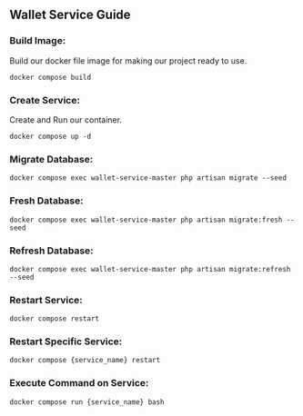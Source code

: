 ## Wallet Service Guide

### Build Image:

Build our docker file image for making our project ready to use.

```shell
docker compose build
```

### Create Service:


Create and Run our container. 

```shell
docker compose up -d
```


### Migrate Database:

```shell
docker compose exec wallet-service-master php artisan migrate --seed
```


### Fresh Database:

```shell
docker compose exec wallet-service-master php artisan migrate:fresh --seed
```


### Refresh Database:

```shell
docker compose exec wallet-service-master php artisan migrate:refresh --seed
```


### Restart Service:

```shell
docker compose restart
```


### Restart Specific Service:

```shell
docker compose {service_name} restart
```


### Execute Command on Service:

```shell
docker compose run {service_name} bash
```


